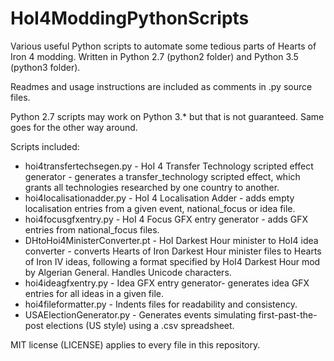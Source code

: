 # HoI4ModdingPythonScripts
Various useful Python scripts to automate some tedious parts of Hearts of Iron 4 modding. Written in Python 2.7 (python2 folder) and Python 3.5 (python3 folder).

Readmes and usage instructions are included as comments in .py source files.

Python 2.7 scripts may work on Python 3.\* but that is not guaranteed. Same goes for the other way around.

Scripts included:

- hoi4transfertechsegen.py - HoI 4 Transfer Technology scripted effect generator - generates a transfer_technology scripted effect, which grants all technologies researched by one country to another.
- hoi4localisationadder.py - HoI 4 Localisation Adder - adds empty localisation entries from a given event, national_focus or idea file.
- hoi4focusgfxentry.py - HoI 4 Focus GFX entry generator - adds GFX entries from national_focus files.
- DHtoHoi4MinisterConverter.pt - HoI Darkest Hour minister to HoI4 idea converter - converts Hearts of Iron Darkest Hour minister files to Hearts of Iron IV ideas, following a format specified by HoI4 Darkest Hour mod by Algerian General. Handles Unicode characters.
- hoi4ideagfxentry.py - Idea GFX entry generator- generates idea GFX entries for all ideas in a given file.
- hoi4fileformatter.py - Indents files for readability and consistency.
- USAElectionGenerator.py - Generates events simulating first-past-the-post elections (US style) using a .csv spreadsheet.

MIT license (LICENSE) applies to every file in this repository.
